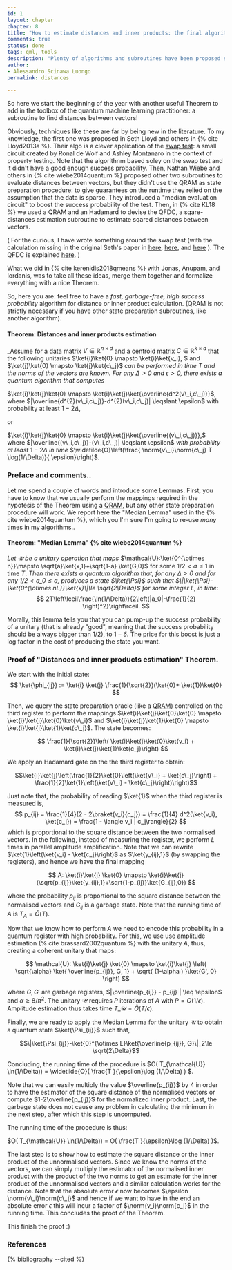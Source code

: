 ```yaml
---
id: 1
layout: chapter
chapter: 8 
title: "How to estimate distances and inner products: the final algorithm"
comments: true 
status: done
tags: qml, tools
description: "Plenty of algorithms and subroutines have been proposed so far to find distances between vectors using quantum algorithms. Here we propose our version, encompassing multiple tecniques proposed in the last years."
author:
- Alessandro Scinawa Luongo
permalink: distances

---
```


So here we start the beginning of the year with another useful Theorem to add in the toolbox of the quantum machine learning practitioner: a subroutine to find distances between vectors! 


Obviously, techniques like these are far by being new in the literature. To my knowledge, the first one was proposed in Seth Lloyd and others in {% cite Lloyd2013a %}. Their algo is a clever application of the [swap test](https://arxiv.org/pdf/1310.2035.pdf): a small circuit created by Ronal de Wolf and Ashley Montanaro in the context of property testing. Note that the algorithnm based soley on the swap test and it didn't have a good enough success probability. Then, Nathan Wiebe and others in {% cite wiebe2014quantum %} proposed other two subroutines to evaluate distances between vectors, but they didn't use the QRAM as state preparation procedure: to give guarantees on the runtime they relied on the assumption that the data is sparse. They introduced a "median evaluation circuit" to boost the success probability of the test. Then, in {% cite KL18 %} we used a QRAM and an Hadamard to devise the QFDC, a sqare-distances estimation subroutine to estimate sqared distances between vectors.

( For the curious, I have wrote something around the swap test (with the calculation missing in the original Seth's paper in [here](swapdistances), [here](failed), and [here](rewriting) ). The QFDC is explained [here](qfdc). )

What we did in {% cite kerenidis2018qmeans %} with Jonas, Anupam, and Iordanis, was to take all these ideas, merge them together and formalize everything with a nice Theorem.

So, here you are: feel free to have a *fast, garbage-free, high success probability* algorithm for distance or inner product calculation. (QRAM is not strictly necessary if you have other state preparation subroutines, like another algorithm). 


#### Theorem: Distances and inner products estimation
_Assume for a data matrix $V \in \mathbb{R}^{n \times d}$ and a centroid matrix $C \in \mathbb{R}^{k \times d}$ that the following unitaries $\ket{i}\ket{0} \mapsto \ket{i}\ket{v_i}, $ and $\ket{j}\ket{0} \mapsto \ket{j}\ket{c\_j}$ _can be performed in time $T$ and the norms of the vectors are known. For any $\Delta > 0$ and $\epsilon>0$, there exists a quantum algorithm that  computes_

$\ket{i}\ket{j}\ket{0} \mapsto \ket{i}\ket{j}\ket{\overline{d^2(v\_i,c\_j)}}$, where 
$|\overline{d^{2}(v\_i,c\_j)}-d^{2}(v\_i,c\_j)| \leqslant  \epsilon$ with probability at least $1-2\Delta$,
 
or 

$\ket{i}\ket{j}\ket{0} \mapsto  \ket{i}\ket{j}\ket{\overline{(v\_i,c\_j)}},$  where
 $|\overline{(v\_i,c\_j)}-(v\_i,c\_j)| \leqslant  \epsilon$  _with probability at least_ $1-2\Delta$
_in time_ $\widetilde{O}\left(\frac{ \norm{v\_i}\norm{c\_j} T \log(1/\Delta)}{ \epsilon}\right)$.

### Preface and comments..
Let me spend a couple of words and introduce some Lemmas. First, you have to know that we usually perform the mappings required in the hypotesis of the Theorem using a [QRAM](qram), but any other state preparation procedure will work. We report here the "Median Lemma" used in the {% cite wiebe2014quantum %}, which you I'm sure I'm going to re-use *many* times in my algorithms.. 


#### Theorem: "Median Lemma" {% cite wiebe2014quantum %}
_Let $\mathcal{U}$ be a unitary operation that maps_
$\mathcal{U}:\ket{0^{\otimes n}}\mapsto \sqrt{a}\ket{x,1}+\sqrt{1-a} \ket{G,0}$ for some $1/2 < a \le 1$ in time $T$. 
_Then there exists a quantum algorithm that, for any $\Delta>0$ and for any $1/2<a\_0 \le a$, produces a state $\ket{\Psi}$ such that $\|\ket{\Psi}-\ket{0^{\otimes nL}}\ket{x}\|\le \sqrt{2\Delta}$ for some integer $L$, in time_:
$$
2T\left\lceil\frac{\ln(1/\Delta)}{2\left(|a_0|-\frac{1}{2} \right)^2}\right\rceil.
$$

Morally, this lemma tells you that you can pump-up the success probability of a unitary (that is already "good", meaning that the success probability should be always bigger than 1/2), to $1-\delta$. The price for this boost is just a log factor in the cost of producing the state you want. 


### Proof of "Distances and inner products estimation" Theorem.
We start with the initial state:
$$
\ket{\phi_{ij}} := \ket{i} \ket{j} \frac{1}{\sqrt{2}}(\ket{0}+	\ket{1})\ket{0}
$$ 

Then, we query the state preparation oracle (like a [QRAM](qram)) controlled on the third register to perform the mappings 
$\ket{i}\ket{j}\ket{0}\ket{0} \mapsto \ket{i}\ket{j}\ket{0}\ket{v\_i}$ and $\ket{i}\ket{j}\ket{1}\ket{0} \mapsto \ket{i}\ket{j}\ket{1}\ket{c\_j}$. 
The state becomes:

$$
\frac{1}{\sqrt{2}}\left( \ket{i}\ket{j}\ket{0}\ket{v_i} + \ket{i}\ket{j}\ket{1}\ket{c_j}\right)
$$

We apply an Hadamard gate on the the third register to obtain: 

$$\ket{i}\ket{j}\left(\frac{1}{2}\ket{0}\left(\ket{v\_i} + \ket{c\_j}\right) + \frac{1}{2}\ket{1}\left(\ket{v\_i} - \ket{c\_j}\right)\right)$$

Just note that, the probability of reading $\ket{1}$ when the third register is measured is,
$$
p_{ij} =  \frac{1}{4}(2 - 2\braket{v_i}{c_j}) =  \frac{1}{4} d^2(\ket{v_i}, \ket{c_j}) =  \frac{1 - \langle v_i | c_j\rangle}{2}
$$ 
which is proportional to the square distance between the two normalised vectors. In the following, instead of measuring the register, we perform $L$ times in parallel amplitude amplification. Note that we can rewrite $\ket{1}\left(\ket{v_i} - \ket{c_j}\right)$ as $\ket{y_{ij},1}$ (by swapping the registers), and hence we have the final mapping


$$ A: \ket{i}\ket{j} \ket{0} \mapsto \ket{i}\ket{j}(\sqrt{p_{ij}}\ket{y_{ij},1}+\sqrt{1-p_{ij}}\ket{G_{ij},0})  $$


where the probability $p_{ij}$ is proportional to the square distance between the normalised vectors and $G_{ij}$ is a garbage state. Note that the running time of $A$ is $T_A=\tilde{O}(T)$. 


Now that we know how to perform $A$ we need to encode this probability in a quantum register with high probability. For this, we use use amplitude estimation {% cite brassard2002quantum %} with the unitary $A$, thus, creating a coherent unitary that maps:


$$
\mathcal{U}: \ket{i}\ket{j}  \ket{0} \mapsto \ket{i}\ket{j} \left( \sqrt{\alpha}  \ket{ \overline{p_{ij}}, G, 1} + \sqrt{ (1-\alpha ) }\ket{G', 0}  \right) 
$$ 

where $G, G'$ are garbage registers, $|\overline{p_{ij}} - p_{ij}  |  \leq \epsilon$ and $\alpha \geq 8/\pi^2$. 
The unitary $\mathcal{U}$ requires $P$ iterations of $A$ with $P=O(1/\epsilon)$. Amplitude estimation thus takes time $T\_{\mathcal{U}} = \widetilde{O}(T/\epsilon)$. 


Finally, we are ready to apply the Median Lemma for the unitary $\mathcal{U}$ to obtain a quantum state $\ket{\Psi_{ij}}$ such that, 

$$\|\ket{\Psi_{ij}}-\ket{0}^{\otimes L}\ket{\overline{p_{ij}}, G}\|_2\le \sqrt{2\Delta}$$

Concluding, the running time of the procedure is $O( T_{\mathcal{U}} \ln(1/\Delta)) = \widetilde{O}( \frac{T }{\epsilon}\log (1/\Delta)  ) $. 

Note that we can easily multiply the value $\overline{p_{ij}}$ by 4 in order to have the estimator of the square distance of the normalised vectors or compute $1-2\overline{p_{ij}}$ for the normalized inner product. Last, the garbage state does not cause any problem in calculating the minimum in the next step, after which this step is uncomputed. 

The running time of the procedure is thus:

$O( T_{\mathcal{U}} \ln(1/\Delta)) = O( \frac{T }{\epsilon}\log (1/\Delta)  )$. 

The last step is to show how to estimate the square distance or the inner product of the unnormalised vectors. Since we know the norms of the vectors, we can simply multiply the estimator of the normalised inner product with the product of the two norms to get an estimate for the inner product of the unnormalised vectors and a similar calculation works for the distance. Note that the absolute error $\epsilon$ now becomes $\epsilon \norm{v\_i}\norm{c\_j}$ and hence if we want to have in the end an absolute error $\epsilon$ this will incur a factor of $\norm{v_i}\norm{c_j}$ in the running time. This concludes the proof of the Theorem.


This finish the proof :) 

### References

{% bibliography --cited %}


